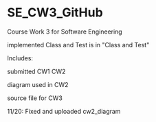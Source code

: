 # SE_CW3_GitHub
Course Work 3 for Software Engineering

implemented Class and Test is in "Class and Test"

Includes:

submitted CW1 CW2

diagram used in CW2

source file for CW3

11/20:
  Fixed and uploaded cw2_diagram
